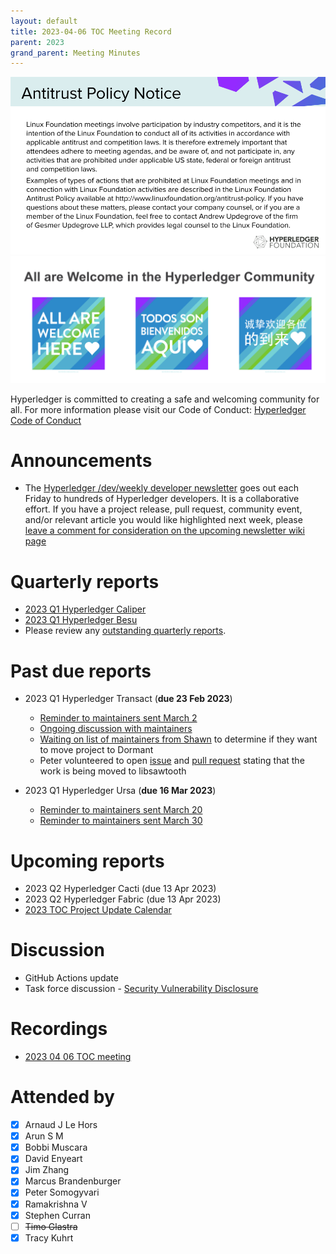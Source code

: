 ```yaml
---
layout: default
title: 2023-04-06 TOC Meeting Record
parent: 2023
grand_parent: Meeting Minutes
---
```

![Antitrust Policy Notice](../images/antitrust-policy-notice.png "Antitrust Policy Notice")
![All are Welcome in the Hyperledger Community](../images/all-are-welcome.png "All are Welcome in the Hyperledger Community")

Hyperledger is committed to creating a safe and welcoming community for all. For more information please visit our Code of Conduct: [Hyperledger Code of Conduct](https://toc.hyperledger.org/governing-documents/code-of-conduct.html)

# Announcements
* The [Hyperledger /dev/weekly developer newsletter](https://wiki.hyperledger.org/pages/viewpage.action?pageId=39618905) goes out each Friday to hundreds of Hyperledger developers. It is a collaborative effort. If you have a project release, pull request, community event, and/or relevant article you would like highlighted next week, please [leave a comment for consideration on the upcoming newsletter wiki page](https://wiki.hyperledger.org/display/DR/2023)

# Quarterly reports
* [2023 Q1 Hyperledger Caliper](https://github.com/hyperledger/toc/pull/85)
* [2023 Q1 Hyperledger Besu](https://github.com/hyperledger/toc/pull/88)
* Please review any [outstanding quarterly reports](https://github.com/hyperledger/toc/pulls?q=is%3Apr+is%3Aopen+label%3Aquarterly-report+user-review-requested%3A%40me).

# Past due reports
* 2023 Q1 Hyperledger Transact (**due 23 Feb 2023**)
    * [Reminder to maintainers sent March 2](https://discord.com/channels/905194001349627914/941414458922790982/1080893688441491536)
    * [Ongoing discussion with maintainers](https://discord.com/channels/905194001349627914/941414458922790982/1081247988275486752)
    * [Waiting on list of maintainers from Shawn](https://discord.com/channels/905194001349627914/941414458922790982/1083097678461800580) to determine if they want to move project to Dormant
    * Peter volunteered to open [issue](https://github.com/hyperledger/transact/issues/375) and [pull request](https://github.com/hyperledger/transact/pull/376) stating that the work is being moved to libsawtooth

* 2023 Q1 Hyperledger Ursa (**due 16 Mar 2023**)
    * [Reminder to maintainers sent March 20](https://discord.com/channels/905194001349627914/941474924516737126/1087428893255942174)
    * [Reminder to maintainers sent March 30](https://discord.com/channels/905194001349627914/941474924516737126/1091000974136578068)

# Upcoming reports
* 2023 Q2 Hyperledger Cacti (due 13 Apr 2023)
* 2023 Q2 Hyperledger Fabric (due 13 Apr 2023)
* [2023 TOC Project Update Calendar](https://wiki.hyperledger.org/display/TSC/2023+TOC+Project+Update+Calendar)

# Discussion
* GitHub Actions update
* Task force discussion - [Security Vulnerability Disclosure](https://github.com/hyperledger/toc/issues/48)

# Recordings
* [2023 04 06 TOC meeting](https://youtu.be/i3qrIno95zU)

# Attended by
* [X] Arnaud J Le Hors
* [X] Arun S M
* [X] Bobbi Muscara
* [X] David Enyeart
* [X] Jim Zhang
* [X] Marcus Brandenburger
* [X] Peter Somogyvari
* [X] Ramakrishna V
* [X] Stephen Curran
* [ ] ~~Timo Glastra~~
* [X] Tracy Kuhrt
